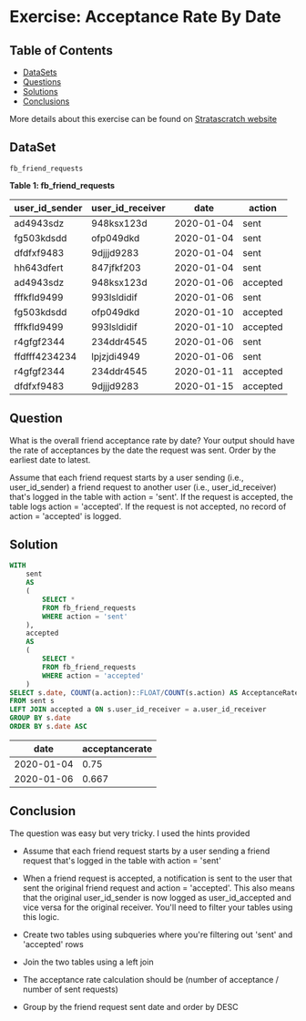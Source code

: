 # Exercise: Acceptance Rate By Date

## Table of Contents

- [DataSets]()
- [Questions]()
- [Solutions]()
- [Conclusions]()

More details about this exercise can be found on [Stratascratch website](https://platform.stratascratch.com/coding-question?id=10285&python=)

## DataSet

`fb_friend_requests`


**Table 1: fb_friend_requests**
<html><body>
<!--StartFragment-->

user_id_sender | user_id_receiver | date | action
-- | -- | -- | --
ad4943sdz | 948ksx123d | 2020-01-04 | sent
fg503kdsdd | ofp049dkd | 2020-01-04 | sent
dfdfxf9483 | 9djjjd9283 | 2020-01-04 | sent
hh643dfert | 847jfkf203 | 2020-01-04 | sent
ad4943sdz | 948ksx123d | 2020-01-06 | accepted
fffkfld9499 | 993lsldidif | 2020-01-06 | sent
fg503kdsdd | ofp049dkd | 2020-01-10 | accepted
fffkfld9499 | 993lsldidif | 2020-01-10 | accepted
r4gfgf2344 | 234ddr4545 | 2020-01-06 | sent
ffdfff4234234 | lpjzjdi4949 | 2020-01-06 | sent
r4gfgf2344 | 234ddr4545 | 2020-01-11 | accepted
dfdfxf9483 | 9djjjd9283 | 2020-01-15 | accepted

<!--EndFragment-->
</body>
</html>

## Question 

What is the overall friend acceptance rate by date? Your output should have the rate of acceptances by the date the request was sent. Order by the earliest date to latest.

Assume that each friend request starts by a user sending (i.e., user_id_sender) a friend request to another user (i.e., user_id_receiver) that's logged in the table with action = 'sent'. If the request is accepted, the table logs action = 'accepted'. If the request is not accepted, no record of action = 'accepted' is logged.

## Solution

``` SQL
WITH
    sent
    AS
    (
        SELECT *
        FROM fb_friend_requests
        WHERE action = 'sent'
    ),
    accepted
    AS
    (
        SELECT *
        FROM fb_friend_requests
        WHERE action = 'accepted'
    )
SELECT s.date, COUNT(a.action)::FLOAT/COUNT(s.action) AS AcceptanceRate
FROM sent s
LEFT JOIN accepted a ON s.user_id_receiver = a.user_id_receiver
GROUP BY s.date
ORDER BY s.date ASC
```

<html><body>
<!--StartFragment-->

date | acceptancerate
-- | --
2020-01-04 | 0.75
2020-01-06 | 0.667

<!--EndFragment-->
</body>
</html>

## Conclusion 

The question was easy but very tricky. I used the hints provided

- Assume that each friend request starts by a user sending a friend request that's logged in the table with action = 'sent'

- When a friend request is accepted, a notification is sent to the user that sent the original friend request and action = 'accepted'. This also means that the original user_id_sender is now logged as user_id_accepted and vice versa for the original receiver. You'll need to filter your tables using this logic.

- Create two tables using subqueries where you're filtering out 'sent' and 'accepted' rows

- Join the two tables using a left join 

- The acceptance rate calculation should be (number of acceptance / number of sent requests)

- Group by the friend request sent date and order by DESC
